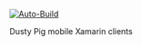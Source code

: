 [![Auto-Build](https://github.com/dustypigtv/DustyPig.Mobile/actions/workflows/auto_build.yml/badge.svg)](https://github.com/dustypigtv/DustyPig.Mobile/actions/workflows/auto_build.yml)

Dusty Pig mobile Xamarin clients
